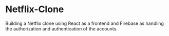 # Netflix-Clone
Building a Netflix clone using React as a frontend and Firebase as handling the authorization and authentication of the accounts.
